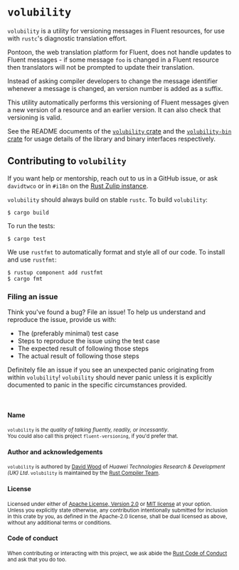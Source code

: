 # `volubility`
`volubility` is a utility for versioning messages in Fluent resources, for use with `rustc`'s
diagnostic translation effort.

Pontoon, the web translation platform for Fluent, does not handle updates to Fluent messages - if
some message `foo` is changed in a Fluent resource then translators will not be prompted to update 
their translation.

Instead of asking compiler developers to change the message identifier whenever a message is
changed, an version number is added as a suffix.

This utility automatically performs this versioning of Fluent messages given a new version of a
resource and an earlier version. It can also check that versioning is valid.

See the README documents of the [`volubility` crate](volubility/README.md) and the
[`volubility-bin` crate](volubility-bin/README.md) for usage details of the library and binary 
interfaces respectively.

## Contributing to `volubility`
If you want help or mentorship, reach out to us in a GitHub issue, or ask `davidtwco` or in
`#i18n` on the [Rust Zulip instance](https://rust-lang.zulipchat.com/).

`volubility` should always build on stable `rustc`. To build `volubility`:

```shell-session
$ cargo build
```

To run the tests: 

```shell-session
$ cargo test
```

We use `rustfmt` to automatically format and style all of our code. To install and use `rustfmt`:

```shell-session
$ rustup component add rustfmt
$ cargo fmt
```

### Filing an issue
Think you've found a bug? File an issue! To help us understand and reproduce the
issue, provide us with:

* The (preferably minimal) test case
* Steps to reproduce the issue using the test case
* The expected result of following those steps
* The actual result of following those steps

Definitely file an issue if you see an unexpected panic originating from within `volubility`!
`volubility` should never panic unless it is explicitly documented to panic in the specific
circumstances provided.

<br>

#### Name
<sup>
<code>volubility</code> is <i>the quality of talking fluently, readily, or incessantly</i>.
</sup>

<br>

<sub>
You could also call this project <code>fluent-versioning</code>, if you'd prefer that.
</sub>

<br>

#### Author and acknowledgements
<sup>
<code>volubility</code> is authored by <a href="https://davidtw.co">David Wood</a> of 
<i>Huawei Technologies Research & Development (UK) Ltd</i>. <code>volubility</code> is 
maintained by the <a href="https://rust-lang.org/governance/teams/compiler">Rust Compiler Team</a>.
</sup>

<br>

#### License
<sup>
Licensed under either of <a href="https://www.apache.org/licenses/LICENSE-2.0">Apache License,
Version 2.0</a> or <a href="https://opensource.org/licenses/MIT">MIT license</a> at your option.
</sup>

<br>

<sub>
Unless you explicitly state otherwise, any contribution intentionally submitted for inclusion in
this crate by you, as defined in the Apache-2.0 license, shall be dual licensed as above, without
any additional terms or conditions.
</sub>

<br>

#### Code of conduct
<sup>
When contributing or interacting with this project, we ask abide the
<a href="https://www.rust-lang.org/en-US/conduct.html">Rust Code of Conduct</a> and ask that you do
too.
</sup>
